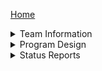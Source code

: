 [Home](https://github.com/ECU-CSCI-4230/SpiralBound/wiki)<br />

<!-- Information Section -->
<details>
  <summary> Team Information </summary>
  <ul>
    <li> <a href="https://github.com/ECU-CSCI-4230/SpiralBound/wiki/About">About SpiralBound</a>
    <li> <a href="https://github.com/ECU-CSCI-4230/SpiralBound/wiki/Charter">Team Charter</a>
  </ul>
</details>

<!-- Program Design -->
<details>
  <summary> Program Design </summary>
  <blockquote>
    <details>
      <summary> Requirements </summary>
      <ul>
        <li> <a href="https://github.com/ECU-CSCI-4230/SpiralBound/wiki/High-Level-Requirements">High-level Requirements</a>
        <li> <a href="https://github.com/ECU-CSCI-4230/SpiralBound/wiki/Requirements:-Notebook">Notebook</a>
        <li> <a href="https://github.com/ECU-CSCI-4230/SpiralBound/wiki/Requirements:-Calendar">Calendar</a>
        <li> <a href="https://github.com/ECU-CSCI-4230/SpiralBound/wiki/Requirements:-Study-Tool">Flash Cards</a>
      </ul>
    </details>
    <details>
      <summary> Architecture and Design </summary>
      <ul>
        <li> <a href="https://github.com/ECU-CSCI-4230/SpiralBound/wiki/Architecture:-High-Level">High-Level Architecture</a>
        <li> <a href="https://github.com/ECU-CSCI-4230/SpiralBound/wiki/Architecture:-Patterns">Architectural Patterns</a>
        <li> <a href="https://github.com/ECU-CSCI-4230/SpiralBound/wiki/Architecture:-Components">System Components</a>
        <li> <a href="https://github.com/ECU-CSCI-4230/SpiralBound/wiki/Design:-Classes">Class Diagram and Design</a>
        <li> <a href="https://github.com/ECU-CSCI-4230/SpiralBound/wiki/Design:-Complicated-Choices">Complex Choice</a> (wip)
      </ul>
    </details>
    <details>
      <summary> Implementation </summary>
      <ul>
       <li> <a href="https://github.com/ECU-CSCI-4230/SpiralBound/wiki/Implementation:-Stack">Technology Stack, Onboarding</a>
       <li> <a href="https://github.com/ECU-CSCI-4230/SpiralBound/wiki/Implementation:-Code-Standards">Style, Error Checking</a>
       <li> <a href="https://github.com/ECU-CSCI-4230/SpiralBound/wiki/Implementation:-GitHub">GitHub Usage</a>
      </ul>
    </details>
    <details>
      <summary> Testing [WIP] </summary>
      <!-- <ul>
      </ul> -->
    </details>
  </blockquote>
</details>

<!-- Status Reports Section -->
<details>
  <!-- <summary> <a href="https://github.com/ECU-CSCI-4230/SpiralBound/wiki/Status-Reports">Status Reports</a> </summary> -->
  <summary> Status Reports </summary>
  <ul>
    <li> <a href="https://github.com/ECU-CSCI-4230/SpiralBound/wiki/Week-ending-Friday,-January-25">Week ending 01/25</a>
    <li> <a href="https://github.com/ECU-CSCI-4230/SpiralBound/wiki/Week-ending-Friday,-February-1">Week ending 02/01</a>
    <li> <a href="https://github.com/ECU-CSCI-4230/SpiralBound/wiki/Week-ending-Friday,-February-8">Week ending 02/08</a>
    <li> <a href="https://github.com/ECU-CSCI-4230/SpiralBound/wiki/Week-ending-Friday,-February-15">Week ending 02/15</a>
    <li> <a href="https://github.com/ECU-CSCI-4230/SpiralBound/wiki/Week-ending-Friday,-February-22">Week ending 02/22</a>
    <li> <a href="https://github.com/ECU-CSCI-4230/SpiralBound/wiki/Week-ending-Friday,-March-1">Week ending 03/01</a>
    <li> <a href="https://github.com/ECU-CSCI-4230/SpiralBound/wiki/Week-ending-Friday,-March-8">Week ending 03/08</a>
    <li> <a href="https://github.com/ECU-CSCI-4230/SpiralBound/wiki/Week-ending-Friday,-March-15">Week ending 03/15</a>
    <li> <a href="https://github.com/ECU-CSCI-4230/SpiralBound/wiki/Week-ending-Friday,-March-22">Week ending 03/22</a>
    <li> <a href="https://github.com/ECU-CSCI-4230/SpiralBound/wiki/Week-ending-Friday,-March-29">Week ending 03/29</a>
  </ul>
</details>